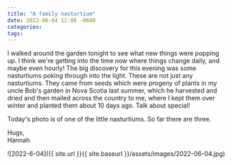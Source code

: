 ```yaml
---
title: "A family nasturtium"
date: 2022-06-04 12:00 -0600
categories:
tags:
---
```


I walked around the garden tonight to see what new things were popping up. I think we're getting into the time now where things change daily, and maybe even hourly! The big discovery for this evening was some nasturtiums poking through into the light. These are not just any nasturtiums. They came from seeds which were progeny of plants in my uncle Bob's garden in Nova Scotia last summer, which he harvested and dried and then mailed across the country to me, where I kept them over winter and planted them about 10 days ago. Talk about special!

Today's photo is of one of the little nasturtiums. So far there are three.

Hugs,<br />
Hannah

![2022-6-04]({{ site.url }}{{ site.baseurl }}/assets/images/2022-06-04.jpg)